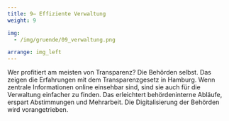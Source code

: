 ```yaml
---
title: 9– Effiziente Verwaltung
weight: 9

img:
  - /img/gruende/09_verwaltung.png

arrange: img_left
---
```


Wer profitiert am meisten von Transparenz? Die Behörden selbst. Das zeigen die Erfahrungen mit dem Transparenzgesetz in Hamburg. Wenn zentrale Informationen online einsehbar sind, sind sie auch für die Verwaltung einfacher zu finden. Das erleichtert behördeninterne Abläufe, erspart Abstimmungen und Mehrarbeit. Die Digitalisierung der Behörden wird vorangetrieben.